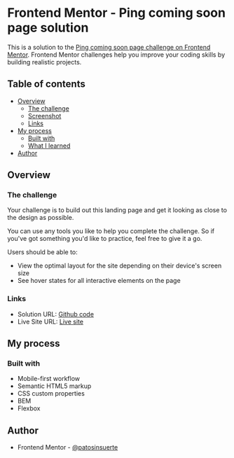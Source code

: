 # Frontend Mentor - Ping coming soon page solution

This is a solution to the [Ping coming soon page challenge on Frontend Mentor](https://www.frontendmentor.io/challenges/clipboard-landing-page-5cc9bccd6c4c91111378ecb9). Frontend Mentor challenges help you improve your coding skills by building realistic projects. 

## Table of contents

- [Overview](#overview)
  - [The challenge](#the-challenge)
  - [Screenshot](#screenshot)
  - [Links](#links)
- [My process](#my-process)
  - [Built with](#built-with)
  - [What I learned](#what-i-learned)
- [Author](#author)


## Overview

### The challenge
Your challenge is to build out this landing page and get it looking as close to the design as possible.

You can use any tools you like to help you complete the challenge. So if you've got something you'd like to practice, feel free to give it a go.

Users should be able to:

- View the optimal layout for the site depending on their device's screen size
- See hover states for all interactive elements on the page



### Links

- Solution URL: [Github code](https://github.com/pabarcag/clipboard-page)
- Live Site URL: [Live site](https://pabarcag.github.io/clipboard-page/)


## My process

### Built with

- Mobile-first workflow
- Semantic HTML5 markup
- CSS custom properties
- BEM
- Flexbox


## Author
- Frontend Mentor - [@patosinsuerte](https://www.frontendmentor.io/profile/Patosinsuerte)

